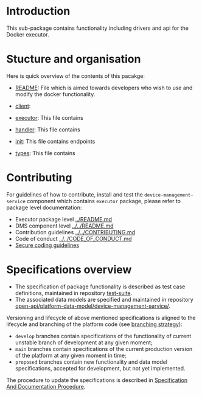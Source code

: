 # Introduction
This sub-package contains functionality including drivers and api for the Docker executor.

# Stucture and organisation

Here is quick overview of the contents of this pacakge:

* [README](README.md): File which is aimed towards developers who wish to use and modify the docker functionality. 

* [client](client.go): 

* [executor](executor.go): This file contains 

* [handler](handler.go): This file contains 

* [init](init.go): This file contains endpoints 

* [types](types.go): This file contains  

# Contributing

For guidelines of how to contribute, install and test the `device-management-service` component which contains `executor` package, please refer to package level documentation:

* Executor package level [../README.md](../README.md)
* DMS component level [../../README.md](../../README.md)
* Contribution guidelines [../../CONTRIBUTING.md](../../CONTRIBUTING.md)
* Code of conduct [../../CODE_OF_CONDUCT.md](../../CODE_OF_CONDUCT.md)
* [Secure coding guidelines](https://gitlab.com/nunet/documentation/-/wikis/secure-coding-guidelines)

# Specifications overview

* The specification of package functionality is described as test case definitions, maintained in repository [test-suite](https://gitlab.com/nunet/test-suite).
* The associated data models are specified and maintained in repository [open-api/platform-data-model/device-management-service/](https://gitlab.com/nunet/open-api/platform-data-model/-/tree/develop/device-management-service/). 

Versioning and lifecycle of above mentioned specifications is aligned to the lifecycle and branching of the platform code (see [branching strategy](https://gitlab.com/nunet/documentation/-/wikis/GIT-Workflows#git-workflow-branching-strategy)):

* `develop` branches contain specifications of the functionality of current unstable branch of development at any given moment;
* `main` branches contain specifications of the current production version of the platform at any given moment in time;
* `proposed` branches contain new functionality and data model specifications, accepted for development, but not yet implemented.

The procedure to update the specifications is described in [Specification And Documentation Procedure](https://gitlab.com/nunet/team-processes-and-guidelines/-/blob/main/Specification_And_Documentation_Procedure.md?ref_type=heads).


